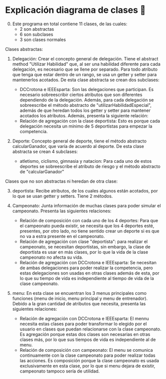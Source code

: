 
# Explicación diagrama de clases :school_satchel:

0. Este programa en total contiene 11 clases, de las cuales:
    * 2 son abstractas
    * 6 son subclases
    * 3 son clases normales

Clases abstractas: 

 1. Delegación: Crear el concepto general de delegación. Tiene el abstract method "Utilizar Habilidad" que, al ser una habilidad diferente para cada delegación, es necesario que se llene por separado. Para todo atributo que tenga que estar dentro de un rango, se usa un getter y setter para mantenerlos acotados.
    De esta clase abstracta se crean dos subclases:
    * DCCrotona e IEEEsparta: Son las delegaciones que participan. Es necesario sobreescribir ciertos atributos que son diferentes dependiendo de la delegación. Además, para cada delegación se sobreescribe el método abstracto de "utilizarHabilidadEspecial", además de que heredan todos los getter y setter para mantener acotados los atributos.
    Además, presenta la siguiente relación: 
    * Relación de agregación con la clase deportista: Esto es porque cada delegación necesita un mínimo de 5 deportistas para empezar la competencia.

 2. Deporte: Concepto general de deporte, tiene el método abstracto calcularGanador, que varía de acuerdo al deporte.
    De esta clase abstracta se crean 4 subclases:
    * atletismo, ciclismo, gimnasia y natacion:  Para cada uno de estos deportes se sobreescribe el atributo de riesgo y el método abstracto de "calcularGanador"

Clases que no son abstractas ni heredan de otra clase:

3.  deportista: Recibe atributos, de los cuales algunos están acotados, por lo que se usan getter y setters. Tiene 2 métodos.

4. Campeonato: Junta información de muchas clases para poder simular el campeonato.
    Presenta las siguientes relaciones:
    * Relación de composición con cada uno de los 4 deportes: Para que el campeonato pueda existir, se necesita que los 4 deportes esté, presentes, por otro lado, no tiene sentido crear un deporte si es que no va a estra presente en el campeonato.
    * Relación de agregación con clase "deportista": para realizar el campeonato, se necesitan deportistas, sin embargo, la clase de deportista es usar en más clases, por lo que la vida de la clase campeonato no afecta su vida.
    * Relación de agregación con DCCrotona e IEEEsparta: Se necesitan de ambas delegaciones para poder realizar la competencia, pero estas delegaciones son usadas en otras clases además de esta, por lo que su tiempo de vida es independiente al tiempo de vida de la clase campeonato.

5. menu: En esta clase se encuentran los 3 menus principales como funciones (menu de inicio, menu principal y menu de       entrenador). Debido a la gran cantidad de atributos que necesita, presenta las siguientes relaciones:
    * Relación de agregación con DCCrotona e IEEEsparta: El mennu necesita estas clases para poder transformar lo elegido por el usuario en clases que puedan relacionarse con la clase campeonato. Es agregación porque estas dos clases son necesarias en otras clases más, por lo que sus tiempos de vida es independiente al de menu.
    * Relación de composición con campeonato: El menu se comunica continuamente con la clase campeonato para poder realizar todas las acciones. Es composición porque la clase campeonato es usada exclusivamente en esta clase, por lo que si menu dejara de existir, campeonato tampoco sería de utilidad.